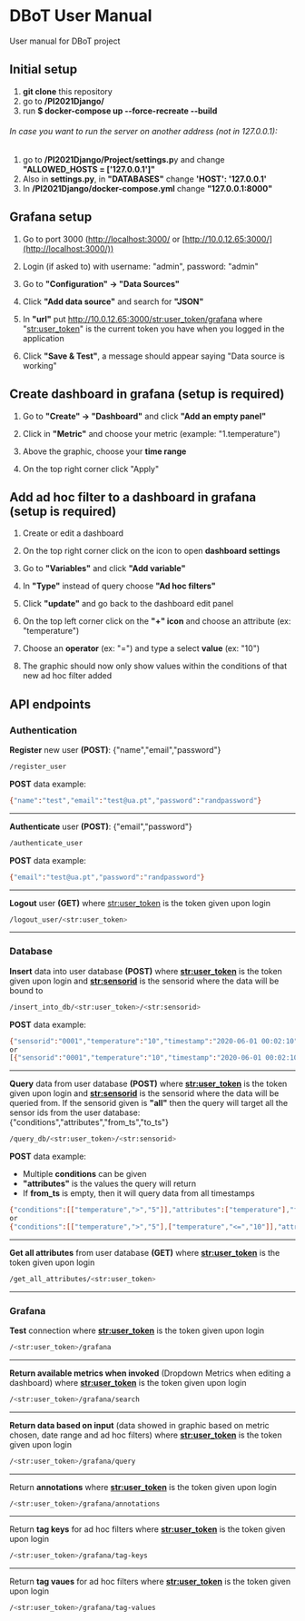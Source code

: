 # DBoT User Manual

User manual for DBoT project

## Initial setup

1. **git clone** this repository
2. go to **/PI2021Django/**
3. run **$ docker-compose up --force-recreate --build**

###### In case you want to run the server on another address (not in 127.0.0.1):
1. go to **/PI2021Django/Project/settings.p**y and change **"ALLOWED_HOSTS = ['127.0.0.1']"**
2. Also in **settings.py**, in **"DATABASES"** change **'HOST': '127.0.0.1'**
3. In **/PI2021Django/docker-compose.yml** change **"127.0.0.1:8000"**

## Grafana setup

1. Go to port 3000 ([http://localhost:3000/](http://10.0.12.65:3000/) or [http://10.0.12.65:3000/](http://localhost:3000/))

2. Login (if asked to) with username: "admin", password: "admin"

3. Go to **"Configuration" -> "Data Sources"**

4. Click **"Add data source"** and search for **"JSON"**

5. In **"url"** put [http://10.0.12.65:3000/<str:user_token>/grafana](http://10.0.12.65:3000/<str:user_token>/grafana) where "<str:user_token>" is the current token you have when you logged in the application

6. Click **"Save & Test"**, a message should appear saying "Data source is working" 

## Create dashboard in grafana (setup is required)

1. Go to **"Create" -> "Dashboard"** and click **"Add an empty panel"**

2. Click in **"Metric"** and choose your metric (example: "1.temperature")

3. Above the graphic, choose your ****time range****

4. On the top right corner click "Apply"

## Add ad hoc filter to a dashboard in grafana (setup is required)

1. Create or edit a dashboard

2. On the top right corner click on the icon to open **dashboard settings**

3. Go to **"Variables"** and click **"Add variable"**

4. In **"Type"** instead of query choose **"Ad hoc filters"**

5. Click **"update"** and go back to the dashboard edit panel

6. On the top left corner click on the **"+" icon** and choose an attribute (ex: "temperature")

7. Choose an **operator** (ex: "=") and type a select **value** (ex: "10")

8. The graphic should now only show values within the conditions of that new ad hoc filter 
added

## API endpoints

### Authentication

**Register** new user **(POST)**: {"name","email","password"}

```bash
/register_user
```

**POST** data example:

```bash
{"name":"test","email":"test@ua.pt","password":"randpassword"}
```

------

**Authenticate** user **(POST)**: {"email","password"}

```bash
/authenticate_user
```

**POST** data example:

```bash
{"email":"test@ua.pt","password":"randpassword"}
```
------

**Logout** user **(GET)** where <str:user_token> is the token given upon login

```bash
/logout_user/<str:user_token>
```
------
### Database 

**Insert** data into user database **(POST)** where **<str:user_token>** is the token given upon login and **<str:sensorid>** is the sensorid where the data will be bound to

```bash
/insert_into_db/<str:user_token>/<str:sensorid>
```
**POST** data example:

```bash
{"sensorid":"0001","temperature":"10","timestamp":"2020-06-01 00:02:10"}
or
[{"sensorid":"0001","temperature":"10","timestamp":"2020-06-01 00:02:10"},{"sensorid":"0001","temperature":"20","timestamp":"2020-06-02 00:02:10"}]
```
------

**Query** data from user database **(POST)** where **<str:user_token>** is the token given upon login and **<str:sensorid>** is the sensorid where the data will be queried from. If the sensorid given is **"all"** then the query will target all the sensor ids from the user database: {"conditions","attributes","from_ts","to_ts"}

```bash
/query_db/<str:user_token>/<str:sensorid>
```


**POST** data example:
- Multiple **conditions** can be given
- **"attributes"** is the values the query will return
- If **from_ts** is empty, then it will query data from all timestamps


```bash
{"conditions":[["temperature",">","5"]],"attributes":["temperature"],"from_ts":"","to_ts":""}
or
{"conditions":[["temperature",">","5"],["temperature","<=","10"]],"attributes":["temperature"],"from_ts":"2020-05-31","to_ts":"2020-06-02"}
```
------

**Get all attributes** from user database **(GET)** where **<str:user_token>** is the token given upon login

```bash
/get_all_attributes/<str:user_token>
```
------
### Grafana


**Test** connection where **<str:user_token>** is the token given upon login

```bash
/<str:user_token>/grafana
```
------
**Return available metrics when invoked** (Dropdown Metrics when editing a dashboard) where **<str:user_token>** is the token given upon login

```bash
/<str:user_token>/grafana/search
```
------
**Return data based on input** (data showed in graphic based on metric chosen, date range and ad hoc filters) where **<str:user_token>** is the token given upon login

```bash
/<str:user_token>/grafana/query
```
------
Return **annotations** where **<str:user_token>** is the token given upon login

```bash
/<str:user_token>/grafana/annotations
```
------
Return **tag keys** for ad hoc filters where **<str:user_token>** is the token given upon login

```bash
/<str:user_token>/grafana/tag-keys
```
------
Return **tag vaues** for ad hoc filters where **<str:user_token>** is the token given upon login

```bash
/<str:user_token>/grafana/tag-values
```
